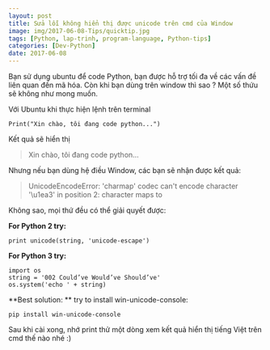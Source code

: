 ```yaml
---
layout: post
title: Sửa lỗi không hiển thị được unicode trên cmd của Window
image: img/2017-06-08-Tips/quicktip.jpg
tags: [Python, lap-trinh, program-language, Python-tips]
categories: [Dev-Python]
date: 2017-06-08
---
```


Bạn sử dụng ubuntu để code Python, bạn được hỗ trợ tối đa về các vấn đề liên quan đến mã hóa. Còn khi bạn dùng trên window thì sao ? Một số thứu sẽ không như mong muốn.

Với Ubuntu khi thực hiện lệnh trên terminal

```
Print("Xin chào, tôi đang code python...")
```

Kết quả sẽ hiển thị


> Xin chào, tôi đang code python...


Nhưng nếu bạn dùng hệ điều Window, các bạn sẽ nhận được kết quả:


>UnicodeEncodeError: 'charmap' codec can't encode character '\u1ea3' in position 2: character maps to <undefined>


Không sao, mọi thứ đều có thể giải quyết được:


**For Python 2 try:**
```
print unicode(string, 'unicode-escape')
```

**For Python 3 try:**
```
import os 
string = '002 Could’ve Would’ve Should’ve' 
os.system('echo ' + string)
```

**Best solution: ** try to install win-unicode-console: 

```
pip install win-unicode-console 
```

Sau khi cài xong, nhớ print thử một dòng xem kết quả hiển thị tiếng Việt trên cmd thế nào nhé :) 
